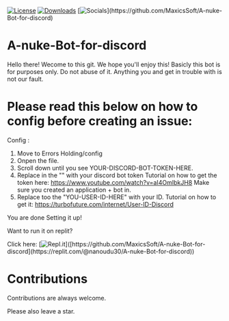 [![License](https://img.shields.io/github/license/quasar/Quasar.svg)](LICENSE)
[![Downloads](https://img.shields.io/badge/Downloads-434-blue)](https://github.com/MaxicsSoft/A-nuke-Bot-for-discord)
[![Socials]([https://img.shields.io/badge/Downloads-434-blue](https://img.shields.io/badge/link-Repl.it-blue))](https://github.com/MaxicsSoft/A-nuke-Bot-for-discord)

# A-nuke-Bot-for-discord

Hello there! Wecome to this git.
We hope you'll enjoy this!
Basicly this bot is for purposes only. Do not abuse of it. Anything you and get in trouble with is not our fault.


# Please read this below on how to config before creating an issue:

Config : 

1. Move to Errors Holding/config
2. Onpen the file.
3. Scroll down until you see YOUR-DISCORD-BOT-TOKEN-HERE\.
4. Replace in the "" with your discord bot token 
Tutorial on how to get the token here: https://www.youtube.com/watch?v=aI4OmIbkJH8
Make sure you created an application + bot in.
5. Replace too the "YOU-USER-ID-HERE" with your ID.
Tutorial on how to get it: https://turbofuture.com/internet/User-ID-Discord

You are done Setting it up!


Want to run it on replit?

Click here: [![Repl.it]([https://img.shields.io/badge/Downloads-434-blue](https://img.shields.io/badge/link-Repl.it-blue))]([https://github.com/MaxicsSoft/A-nuke-Bot-for-discord](https://replit.com/@nanoudu30/A-nuke-Bot-for-discord))


# Contributions
Contributions are always welcome.

Please also leave a star.
